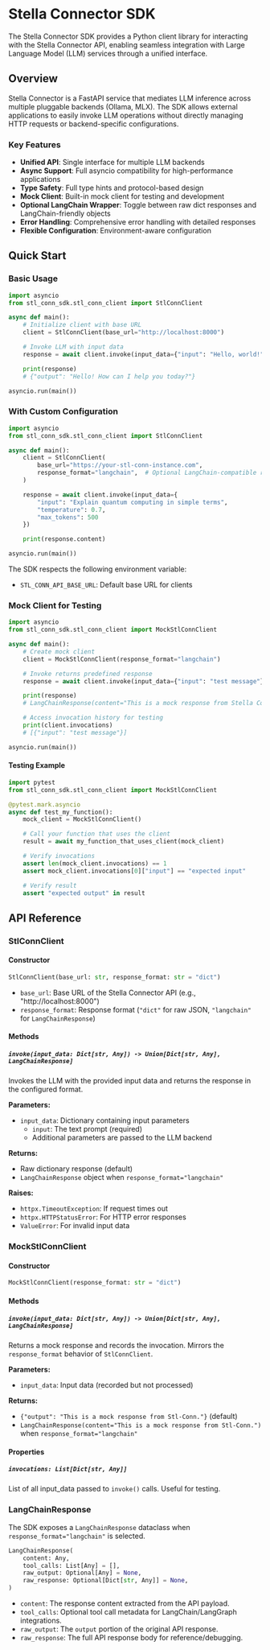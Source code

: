 # Stella Connector SDK

The Stella Connector SDK provides a Python client library for interacting with the Stella Connector API, enabling seamless integration with Large Language Model (LLM) services through a unified interface.

## Overview

Stella Connector is a FastAPI service that mediates LLM inference across multiple pluggable backends (Ollama, MLX). The SDK allows external applications to easily invoke LLM operations without directly managing HTTP requests or backend-specific configurations.

### Key Features

- **Unified API**: Single interface for multiple LLM backends
- **Async Support**: Full asyncio compatibility for high-performance applications
- **Type Safety**: Full type hints and protocol-based design
- **Mock Client**: Built-in mock client for testing and development
- **Optional LangChain Wrapper**: Toggle between raw dict responses and LangChain-friendly objects
- **Error Handling**: Comprehensive error handling with detailed responses
- **Flexible Configuration**: Environment-aware configuration

## Quick Start

### Basic Usage

```python
import asyncio
from stl_conn_sdk.stl_conn_client import StlConnClient

async def main():
    # Initialize client with base URL
    client = StlConnClient(base_url="http://localhost:8000")

    # Invoke LLM with input data
    response = await client.invoke(input_data={"input": "Hello, world!"})

    print(response)
    # {"output": "Hello! How can I help you today?"}

asyncio.run(main())
```

### With Custom Configuration

```python
import asyncio
from stl_conn_sdk.stl_conn_client import StlConnClient

async def main():
    client = StlConnClient(
        base_url="https://your-stl-conn-instance.com",
        response_format="langchain",  # Optional LangChain-compatible response wrapper
    )

    response = await client.invoke(input_data={
        "input": "Explain quantum computing in simple terms",
        "temperature": 0.7,
        "max_tokens": 500
    })

    print(response.content)

asyncio.run(main())
```

The SDK respects the following environment variable:

- `STL_CONN_API_BASE_URL`: Default base URL for clients

### Mock Client for Testing

```python
import asyncio
from stl_conn_sdk.stl_conn_client import MockStlConnClient

async def main():
    # Create mock client
    client = MockStlConnClient(response_format="langchain")

    # Invoke returns predefined response
    response = await client.invoke(input_data={"input": "test message"})

    print(response)
    # LangChainResponse(content="This is a mock response from Stella Connector.")

    # Access invocation history for testing
    print(client.invocations)
    # [{"input": "test message"}]

asyncio.run(main())
```

#### Testing Example

```python
import pytest
from stl_conn_sdk.stl_conn_client import MockStlConnClient

@pytest.mark.asyncio
async def test_my_function():
    mock_client = MockStlConnClient()

    # Call your function that uses the client
    result = await my_function_that_uses_client(mock_client)

    # Verify invocations
    assert len(mock_client.invocations) == 1
    assert mock_client.invocations[0]["input"] == "expected input"

    # Verify result
    assert "expected output" in result
```

## API Reference

### StlConnClient

#### Constructor

```python
StlConnClient(base_url: str, response_format: str = "dict")
```

- `base_url`: Base URL of the Stella Connector API (e.g., "http://localhost:8000")
- `response_format`: Response format (`"dict"` for raw JSON, `"langchain"` for `LangChainResponse`)

#### Methods

##### `invoke(input_data: Dict[str, Any]) -> Union[Dict[str, Any], LangChainResponse]`

Invokes the LLM with the provided input data and returns the response in the configured format.

**Parameters:**
- `input_data`: Dictionary containing input parameters
  - `input`: The text prompt (required)
  - Additional parameters are passed to the LLM backend

**Returns:**
- Raw dictionary response (default)
- `LangChainResponse` object when `response_format="langchain"`

**Raises:**
- `httpx.TimeoutException`: If request times out
- `httpx.HTTPStatusError`: For HTTP error responses
- `ValueError`: For invalid input data

### MockStlConnClient

#### Constructor

```python
MockStlConnClient(response_format: str = "dict")
```

#### Methods

##### `invoke(input_data: Dict[str, Any]) -> Union[Dict[str, Any], LangChainResponse]`

Returns a mock response and records the invocation. Mirrors the `response_format` behavior of `StlConnClient`.

**Parameters:**
- `input_data`: Input data (recorded but not processed)

**Returns:**
- `{"output": "This is a mock response from Stl-Conn."}` (default)
- `LangChainResponse(content="This is a mock response from Stl-Conn.")` when `response_format="langchain"`

#### Properties

##### `invocations: List[Dict[str, Any]]`

List of all input_data passed to `invoke()` calls. Useful for testing.

### LangChainResponse

The SDK exposes a `LangChainResponse` dataclass when `response_format="langchain"` is selected.

```python
LangChainResponse(
    content: Any,
    tool_calls: List[Any] = [],
    raw_output: Optional[Any] = None,
    raw_response: Optional[Dict[str, Any]] = None,
)
```

- `content`: The response content extracted from the API payload.
- `tool_calls`: Optional tool call metadata for LangChain/LangGraph integrations.
- `raw_output`: The `output` portion of the original API response.
- `raw_response`: The full API response body for reference/debugging.
